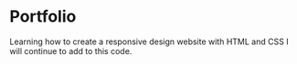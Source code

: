 # Portfolio
Learning how to create a responsive design website with HTML and CSS
I will continue to add to this code.
